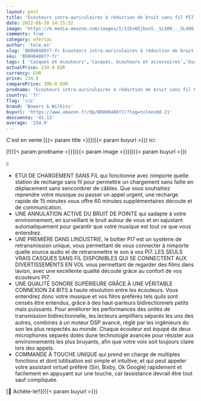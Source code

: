 ```yaml
---
layout: post
title: 'Ecouteurs intra-auriculaires à réduction de bruit sans fil PI7 de Bowers & Wilkins avec connexion haute resolution 24 Bits– Finition Blanc'
date: 2022-06-30 14:15:52
image: 'https://m.media-amazon.com/images/I/31EvWZjbxoS._SL500_._SL400_.jpg'
comments: true
category: ofertas
author: 'tole.es'
slug: 'B08H8486Y7-fr Ecouteurs intra-auriculaires à réduction de bruit sans fil...'
sku: 'B08H8486Y7-fr'
tags: [ 'Casques et écouteurs','Casques, écouteurs et accessoires','High-Tech','bowers & wilkins','🇫🇷', ]
actualPrice: 234.9 EUR
currency: EUR
price: 234.9
comparePrice: 399.0 EUR
prodname: 'Ecouteurs intra-auriculaires à réduction de bruit sans fil PI7 de Bowers & Wilkins avec connexion haute resolution 24 Bits– Finition Blanc'
country: 'fr'
flag: '🇫🇷'
brand: 'Bowers & Wilkins'
buyurl: 'https://www.amazon.fr/dp/B08H8486Y7/?tag=tolees0d-21'
descuento: '41.13'
average: '234.9'
---
```


C'est en vente [{{< param title >}}]({{< param buyurl >}}) ici:

[![{{< param prodname >}}]({{< param image >}})]({{< param buyurl >}})

ℹ️:

- ETUI DE CHARGEMENT SANS FIL qui fonctionne avec nimporte quelle station de recharge sans fil pour permettre un chargement sans faille en déplacement sans sencombrer de câbles. Que vous souhaitiez reprendre votre musique ou passer un appel urgent, une recharge rapide de 15 minutes vous offre 60 minutes supplémentaires découte et de communication.
- UNE ANNULATION ACTIVE DU BRUIT DE POINTE qui sadapte à votre environnement, en surveillant le bruit autour de vous et en sajustant automatiquement pour garantir que votre musique est tout ce que vous entendrez.
- UNE PREMIÈRE DANS LINDUSTRIE, le boîtier PI7 est un système de retransmission unique, vous permettant de vous connecter à nimporte quelle source audio et de retransmettre le son à vos PI7. LES SEULS VRAIS CASQUES SANS FIL DISPONIBLES QUI SE CONNECTENT AUX DIVERTISSEMENTS EN VOL vous permettant de regarder des films dans lavion, avec une excellente qualité découte grâce au confort de vos écouteurs PI7.
- UNE QUALITÉ SONORE SUPÉRIEURE GRÂCE À UNE VÉRITABLE CONNEXION 24 BITS à haute résolution entre les écouteurs. Vous entendrez donc votre musique et vos films préférés tels quils sont censés être entendus, grâce à des haut-parleurs bidirectionnels petits mais puissants. Pour améliorer les performances des unités de transmission bidirectionnelle, les lecteurs ampliﬁers séparés les uns des autres, combinés à un moteur DSP avancé, réglé par les ingénieurs du son les plus respectés au monde. Chaque écouteur est équipé de deux microphones séparés dotés dune technologie avancée pour résister aux environnements les plus bruyants, afin que votre voix soit toujours claire lors des appels.
- COMMANDE À TOUCHE UNIQUE qui prend en charge de multiples fonctions et dont lutilisation est simple et intuitive, et qui peut appeler votre assistant virtuel préféré (Siri, Bixby, Ok Google) rapidement et facilement en appuyant sur une touche, car lassistance devrait être tout sauf compliquée.

[🛒 Achète-le!!]({{< param buyurl >}})
